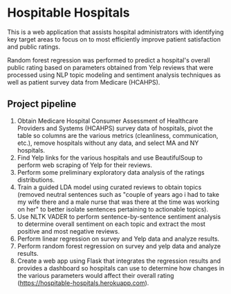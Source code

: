 # Hospitable Hospitals

This is a web application that assists hospital administrators with identifying key target areas to focus on to most efficiently improve patient satisfaction and public ratings.

Random forest regression was performed to predict a hospital's overall public rating based on parameters obtained from Yelp reviews that were processed using NLP topic modeling and sentiment analysis techniques as well as patient survey data from Medicare (HCAHPS).

## Project pipeline
1. Obtain Medicare Hospital Consumer Assessment of Healthcare Providers and Systems (HCAHPS) survey data of hospitals, pivot the table so columns are the various metrics (cleanliness, communication, etc.), remove hospitals without any data, and select MA and NY hospitals.
2. Find Yelp links for the various hospitals and use BeautifulSoup to perform web scraping of Yelp for their reviews.
3. Perform some preliminary exploratory data analysis of the ratings distributions.
4. Train a guided LDA model using curated reviews to obtain topics (removed neutral sentences such as "couple of years ago i had to take my wife there and a male nurse that was there at the time was working on her" to better isolate sentences pertaining to actionable topics).
5. Use NLTK VADER to perform sentence-by-sentence sentiment analysis to determine overall sentiment on each topic and extract the most positive and most negative reviews.
6. Perform linear regression on survey and Yelp data and analyze results.
7. Perform random forest regression on survey and yelp data and analyze results.
8. Create a web app using Flask that integrates the regression results and provides a dashboard so hospitals can use to determine how changes in the various parameters would affect their overall rating (https://hospitable-hospitals.herokuapp.com).
